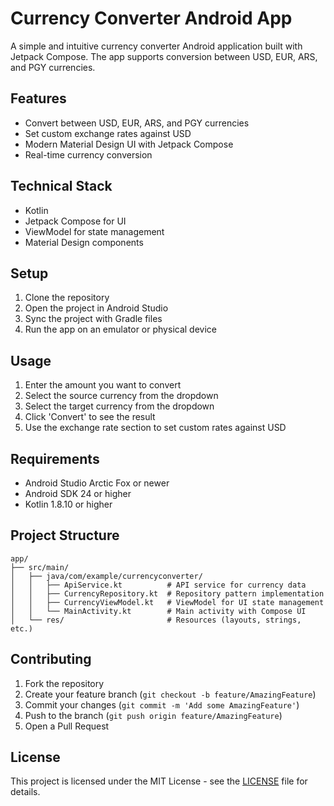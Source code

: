 # Currency Converter Android App

A simple and intuitive currency converter Android application built with Jetpack Compose. The app supports conversion between USD, EUR, ARS, and PGY currencies.

## Features

- Convert between USD, EUR, ARS, and PGY currencies
- Set custom exchange rates against USD
- Modern Material Design UI with Jetpack Compose
- Real-time currency conversion

## Technical Stack

- Kotlin
- Jetpack Compose for UI
- ViewModel for state management
- Material Design components

## Setup

1. Clone the repository
2. Open the project in Android Studio
3. Sync the project with Gradle files
4. Run the app on an emulator or physical device

## Usage

1. Enter the amount you want to convert
2. Select the source currency from the dropdown
3. Select the target currency from the dropdown
4. Click 'Convert' to see the result
5. Use the exchange rate section to set custom rates against USD

## Requirements

- Android Studio Arctic Fox or newer
- Android SDK 24 or higher
- Kotlin 1.8.10 or higher

## Project Structure

```
app/
├── src/main/
│   ├── java/com/example/currencyconverter/
│   │   ├── ApiService.kt          # API service for currency data
│   │   ├── CurrencyRepository.kt  # Repository pattern implementation
│   │   ├── CurrencyViewModel.kt   # ViewModel for UI state management
│   │   └── MainActivity.kt        # Main activity with Compose UI
│   └── res/                       # Resources (layouts, strings, etc.)
```

## Contributing

1. Fork the repository
2. Create your feature branch (`git checkout -b feature/AmazingFeature`)
3. Commit your changes (`git commit -m 'Add some AmazingFeature'`)
4. Push to the branch (`git push origin feature/AmazingFeature`)
5. Open a Pull Request

## License

This project is licensed under the MIT License - see the [LICENSE](LICENSE) file for details.